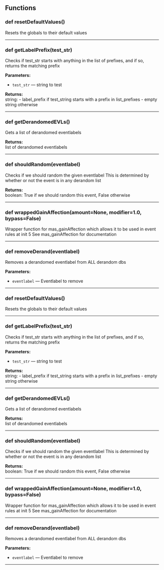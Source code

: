 ## Functions

### def resetDefaultValues()

Resets the globals to their default values

---

### def getLabelPrefix(test_str)

Checks if test_str starts with anything in the list of prefixes, and if so, returns the matching prefix

**Parameters:**
- `test_str` &mdash; string to test


**Returns:**<br>
string: - label_prefix if test_string starts with a prefix in list_prefixes - empty string otherwise

---

### def getDerandomedEVLs()

Gets a list of derandomed eventlabels

**Returns:**<br>
list of derandomed eventlabels

---

### def shouldRandom(eventlabel)

Checks if we should random the given eventlabel This is determined by whether or not the event is in any derandom list

**Returns:**<br>
boolean: True if we should random this event, False otherwise

---

### def wrappedGainAffection(amount=None, modifier=1.0, bypass=False)

Wrapper function for mas_gainAffection which allows it to be used in event rules at init 5  See mas_gainAffection for documentation

---

### def removeDerand(eventlabel)

Removes a derandomed eventlabel from ALL derandom dbs

**Parameters:**
- `eventlabel` &mdash; Eventlabel to remove


---

### def resetDefaultValues()

Resets the globals to their default values

---

### def getLabelPrefix(test_str)

Checks if test_str starts with anything in the list of prefixes, and if so, returns the matching prefix

**Parameters:**
- `test_str` &mdash; string to test


**Returns:**<br>
string: - label_prefix if test_string starts with a prefix in list_prefixes - empty string otherwise

---

### def getDerandomedEVLs()

Gets a list of derandomed eventlabels

**Returns:**<br>
list of derandomed eventlabels

---

### def shouldRandom(eventlabel)

Checks if we should random the given eventlabel This is determined by whether or not the event is in any derandom list

**Returns:**<br>
boolean: True if we should random this event, False otherwise

---

### def wrappedGainAffection(amount=None, modifier=1.0, bypass=False)

Wrapper function for mas_gainAffection which allows it to be used in event rules at init 5  See mas_gainAffection for documentation

---

### def removeDerand(eventlabel)

Removes a derandomed eventlabel from ALL derandom dbs

**Parameters:**
- `eventlabel` &mdash; Eventlabel to remove


---

